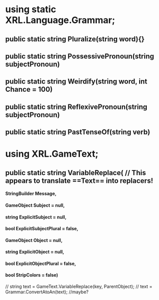 # using static XRL.Language.Grammar;

## public static string Pluralize(string word){}
## public static string PossessivePronoun(string subjectPronoun)
## public static string Weirdify(string word, int Chance = 100)
## public static string ReflexivePronoun(string subjectPronoun)
## public static string PastTenseOf(string verb)



# using XRL.GameText;
## public static string VariableReplace(   // This appears to translate ==Text== into replacers!
#### StringBuilder Message, 
#### GameObject Subject = null, 
#### string ExplicitSubject = null, 
#### bool   ExplicitSubjectPlural = false, 
#### GameObject Object = null, 
#### string ExplicitObject = null, 
#### bool ExplicitObjectPlural = false, 
#### bool StripColors = false)

// string text = GameText.VariableReplace(key, ParentObject);
// text = Grammar.ConvertAtoAn(text); //maybe?
